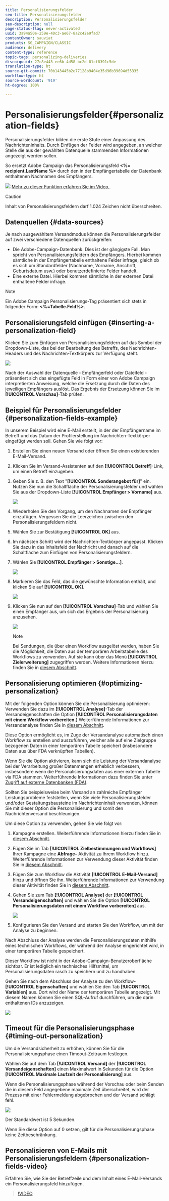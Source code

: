 ```yaml
---
title: Personalisierungsfelder
seo-title: Personalisierungsfelder
description: Personalisierungsfelder
seo-description: null
page-status-flag: never-activated
uuid: 3a94a50e-259e-40c3-ae67-8a2c42e9fad7
contentOwner: sauviat
products: SG_CAMPAIGN/CLASSIC
audience: delivery
content-type: reference
topic-tags: personalizing-deliveries
discoiquuid: 27c8e443-ee6b-4d58-bc2d-81cf8391c5de
translation-type: ht
source-git-commit: 70b143445b2e77128b9404e35d96b39694d55335
workflow-type: ht
source-wordcount: '919'
ht-degree: 100%

---
```



# Personalisierungsfelder{#personalization-fields}

Personalisierungsfelder bilden die erste Stufe einer Anpassung des Nachrichteninhalts. Durch Einfügen der Felder wird angegeben, an welcher Stelle die aus der gewählten Datenquelle stammenden Informationen angezeigt werden sollen.

So ersetzt Adobe Campaign das Personalisierungsfeld **&lt;%= recipient.LastName %>** durch den in der Empfängertabelle der Datenbank enthaltenen Nachnamen des Empfängers.

![](assets/do-not-localize/how-to-video.png) [Mehr zu dieser Funktion erfahren Sie im Video.](#personalization-fields-video).

>[!CAUTION]
>
>Inhalt von Personalisierungsfeldern darf 1.024 Zeichen nicht überschreiten.

## Datenquellen {#data-sources}

Je nach ausgewähltem Versandmodus können die Personalisierungsfelder auf zwei verschiedene Datenquellen zurückgreifen:

* Die Adobe-Campaign-Datenbank. Dies ist der gängigste Fall. Man spricht von Personalisierungsfeldern des Empfängers. Hierbei kommen sämtliche in der Empfängertabelle enthaltene Felder infrage, gleich ob es sich um Standardfelder (Nachname, Vorname, Anschrift, Geburtsdatum usw.) oder benutzerdefinierte Felder handelt.
* Eine externe Datei. Hierbei kommen sämtliche in der externen Datei enthaltene Felder infrage.

>[!NOTE]
>
>Ein Adobe Campaign Personalisierungs-Tag präsentiert sich stets in folgender Form: **&lt;%=Tabelle.Feld%>**.

## Personalisierungsfeld einfügen {#inserting-a-personalization-field}

Klicken Sie zum Einfügen von Personalisierungsfeldern auf das Symbol der Dropdown-Liste, das bei der Bearbeitung des Betreffs, des Nachrichten-Headers und des Nachrichten-Textkörpers zur Verfügung steht.

![](assets/s_ncs_user_add_custom_field.png)

Nach der Auswahl der Datenquelle - Empfängerfeld oder Dateifeld - präsentiert sich das eingefügte Feld in Form einer von Adobe Campaign interpretierten Anweisung, welche die Ersetzung durch die Daten des jeweiligen Empfängers auslöst. Das Ergebnis der Ersetzung können Sie im **[!UICONTROL Vorschau]**-Tab prüfen.

## Beispiel für Personalisierungsfelder {#personalization-fields-example}

In unserem Beispiel wird eine E-Mail erstellt, in der der Empfängername im Betreff und das Datum der Profilerstellung im Nachrichten-Textkörper eingefügt werden soll. Gehen Sie wie folgt vor:

1. Erstellen Sie einen neuen Versand oder öffnen Sie einen existierenden E-Mail-Versand.
1. Klicken Sie im Versand-Assistenten auf den **[!UICONTROL Betreff]**-Link, um einen Betreff einzugeben.
1. Geben Sie z. B. den Text &quot;**[!UICONTROL Sonderangebot für]**&quot; ein. Nutzen Sie nun die Schaltfläche der Personalisierungsfelder und wählen Sie aus der Dropdown-Liste **[!UICONTROL Empfänger > Vorname]** aus.

   ![](assets/s_ncs_user_insert_custom_field.png)

1. Wiederholen Sie den Vorgang, um den Nachnamen der Empfänger einzufügen. Vergessen Sie die Leerzeichen zwischen den Personalisierungsfeldern nicht.
1. Wählen Sie zur Bestätigung **[!UICONTROL OK]** aus.
1. Im nächsten Schritt wird der Nachrichten-Textkörper angepasst. Klicken Sie dazu in das Inhaltsfeld der Nachricht und danach auf die Schaltfläche zum Einfügen von Personalisierungsfeldern.
1. Wählen Sie **[!UICONTROL Empfänger > Sonstige...]**.

   ![](assets/s_ncs_user_insert_custom_field_b.png)

1. Markieren Sie das Feld, das die gewünschte Information enthält, und klicken Sie auf **[!UICONTROL OK]**.

   ![](assets/s_ncs_user_insert_custom_field_c.png)

1. Klicken Sie nun auf den **[!UICONTROL Vorschau]**-Tab und wählen Sie einen Empfänger aus, um sich das Ergebnis der Personalisierung anzusehen.

   ![](assets/s_ncs_user_insert_custom_field_d.png)

   >[!NOTE]
   >
   >Bei Sendungen, die über einen Workflow ausgelöst werden, haben Sie die Möglichkeit, die Daten aus der temporären Arbeitstabelle des Workflows zu verwenden. Auf sie kann über das Menü **[!UICONTROL Zielerweiterung]** zugegriffen werden. Weitere Informationen hierzu finden Sie in [diesem Abschnitt](../../workflow/using/data-life-cycle.md#target-data).

## Personalisierung optimieren {#optimizing-personalization}

Mit der folgenden Option können Sie die Personalisierung optimieren: Verwenden Sie dazu im **[!UICONTROL Analyse]**-Tab der Versandeigenschaften die Option **[!UICONTROL Personalisierungsdaten mit einem Workflow vorbereiten.]** Weiterführende Informationen zur Versandanalyse finden Sie in [diesem Abschnitt](../../delivery/using/steps-validating-the-delivery.md#analyzing-the-delivery).

Diese Option ermöglicht es, im Zuge der Versandanalyse automatisch einen Workflow zu erstellen und auszuführen, welcher alle auf eine Zielgruppe bezogenen Daten in einer temporären Tabelle speichert (insbesondere Daten aus über FDA verknüpften Tabellen).

Wenn Sie die Option aktivieren, kann sich die Leistung der Versandanalyse bei der Verarbeitung großer Datenmengen erheblich verbessern, insbesondere wenn die Personalisierungsdaten aus einer externen Tabelle via FDA stammen. Weiterführende Informationen dazu finden Sie unter [Zugriff auf externe Datenbanken (FDA)](../../platform/using/additional-options.md#optimizing-email-personalization-with-external-data).

Sollten Sie beispielsweise beim Versand an zahlreiche Empfänger Leistungsprobleme feststellen, wenn Sie viele Personalisierungsfelder und/oder Gestaltungsbausteine im Nachrichteninhalt verwenden, können Sie mit dieser Option die Personalisierung und somit den Nachrichtenversand beschleunigen.

Um diese Option zu verwenden, gehen Sie wie folgt vor:

1. Kampagne erstellen. Weiterführende Informationen hierzu finden Sie in [diesem Abschnitt](../../campaign/using/setting-up-marketing-campaigns.md#creating-a-campaign).
1. Fügen Sie im Tab **[!UICONTROL Zielbestimmungen und Workflows]** Ihrer Kampagne eine **Abfrage-** Aktivität zu Ihrem Workflow hinzu. Weiterführende Informationen zur Verwendung dieser Aktivität finden Sie in [diesem Abschnitt](../../workflow/using/query.md).
1. Fügen Sie zum Workflow die Aktivität **[!UICONTROL E-Mail-Versand]** hinzu und öffnen Sie ihn. Weiterführende Informationen zur Verwendung dieser Aktivität finden Sie in [diesem Abschnitt](../../workflow/using/delivery.md).
1. Gehen Sie zum Tab **[!UICONTROL Analyse]** der **[!UICONTROL Versandeigenschaften]** und wählen Sie die Option **[!UICONTROL Personalisierungsdaten mit einem Workflow vorbereiten]** aus.

   ![](assets/perso_optimization.png)

1. Konfigurieren Sie den Versand und starten Sie den Workflow, um mit der Analyse zu beginnen.

Nach Abschluss der Analyse werden die Personalisierungsdaten mithilfe eines technischen Workflows, der während der Analyse eingerichtet wird, in einer temporären Tabelle gespeichert.

Dieser Workflow ist nicht in der Adobe-Campaign-Benutzeroberfläche sichtbar. Er ist lediglich ein technisches Hilfsmittel, um Personalisierungsdaten rasch zu speichern und zu handhaben.

Gehen Sie nach dem Abschluss der Analyse zu den Workflow-**[!UICONTROL Eigenschaften]** und wählen Sie den Tab **[!UICONTROL Variablen]** aus. Dort wird der Name der temporären Tabelle angezeigt. Mit diesem Namen können Sie einen SQL-Aufruf durchführen, um die darin enthaltenen IDs anzuzeigen.

![](assets/perso_optimization_temp_table.png)

## Timeout für die Personalisierungsphase {#timing-out-personalization}

Um die Versandsicherheit zu erhöhen, können Sie für die Personalisierungsphase einen Timeout-Zeitraum festlegen.

Wählen Sie auf dem Tab **[!UICONTROL Versand]** der **[!UICONTROL Versandeigenschaften]** einen Maximalwert in Sekunden für die Option **[!UICONTROL Maximale Laufzeit der Personalisierung]** aus.

Wenn die Personalisierungsphase während der Vorschau oder beim Senden die in diesem Feld angegebene maximale Zeit überschreitet, wird der Prozess mit einer Fehlermeldung abgebrochen und der Versand schlägt fehl.

![](assets/perso_time-out.png)

Der Standardwert ist 5 Sekunden.

Wenn Sie diese Option auf 0 setzen, gilt für die Personalisierungsphase keine Zeitbeschränkung.

## Personalisieren von E-Mails mit Personalisierungsfeldern {#personalization-fields-video}

Erfahren Sie, wie Sie der Betreffzeile und dem Inhalt eines E-Mail-Versands ein Personalisierungsfeld hinzufügen.

>[!VIDEO](https://video.tv.adobe.com/v/24925?quality=12&captions=ger)
